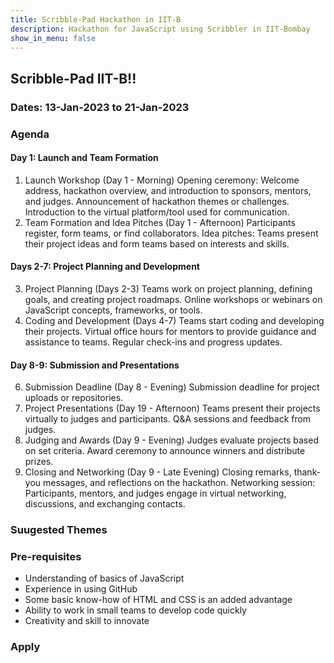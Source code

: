 ```yaml
---
title: Scribble-Pad Hackathon in IIT-B
description: Hackathon for JavaScript using Scribbler in IIT-Bombay
show_in_menu: false
---
```

## Scribble-Pad IIT-B!!

### Dates: 13-Jan-2023 to 21-Jan-2023

### Agenda

#### Day 1: Launch and Team Formation
1. Launch Workshop (Day 1 - Morning)
Opening ceremony: Welcome address, hackathon overview, and introduction to sponsors, mentors, and judges.
Announcement of hackathon themes or challenges.
Introduction to the virtual platform/tool used for communication.
2. Team Formation and Idea Pitches (Day 1 - Afternoon)
Participants register, form teams, or find collaborators.
Idea pitches: Teams present their project ideas and form teams based on interests and skills.

#### Days 2-7: Project Planning and Development
3. Project Planning (Days 2-3)
Teams work on project planning, defining goals, and creating project roadmaps.
Online workshops or webinars on JavaScript concepts, frameworks, or tools.
4. Coding and Development (Days 4-7)
Teams start coding and developing their projects.
Virtual office hours for mentors to provide guidance and assistance to teams.
Regular check-ins and progress updates.

#### Day 8-9: Submission and Presentations
6. Submission Deadline (Day 8 - Evening)
Submission deadline for project uploads or repositories.
7. Project Presentations (Day 19 - Afternoon)
Teams present their projects virtually to judges and participants.
Q&A sessions and feedback from judges.
8. Judging and Awards (Day 9 - Evening)
Judges evaluate projects based on set criteria.
Award ceremony to announce winners and distribute prizes.
9. Closing and Networking (Day 9 - Late Evening)
Closing remarks, thank-you messages, and reflections on the hackathon.
Networking session: Participants, mentors, and judges engage in virtual networking, discussions, and exchanging contacts.

### Suugested Themes


### Pre-requisites
- Understanding of basics of JavaScript
- Experience in using GitHub
- Some basic know-how of HTML and CSS is an added advantage
- Ability to work in small teams to develop code quickly
- Creativity and skill to innovate

### Apply
